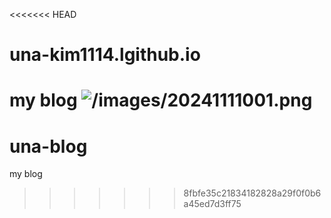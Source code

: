 <<<<<<< HEAD
# una-kim1114.lgithub.io
my blog
![/images/20241111001.png](http://una-kim1114.github.io/blog/images/20241111001.png)
=======
# una-blog
my blog
>>>>>>> 8fbfe35c21834182828a29f0f0b6a45ed7d3ff75
